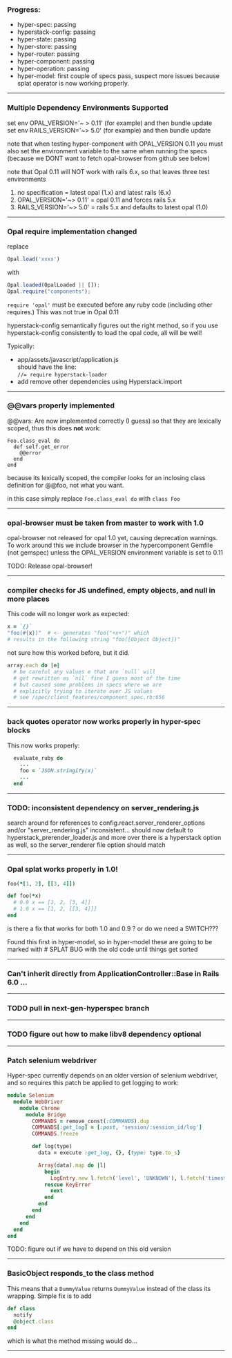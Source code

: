 ### Progress:

+ hyper-spec: passing
+ hyperstack-config: passing
+ hyper-state: passing
+ hyper-store: passing
+ hyper-router: passing
+ hyper-component: passing
+ hyper-operation: passing
+ hyper-model: first couple of specs pass, suspect more issues because splat operator is now working properly.
---
### Multiple Dependency Environments Supported

set env OPAL_VERSION='~ > 0.11' (for example) and then bundle update  
set env RAILS_VERSION='~> 5.0' (for example) and then bundle update

note that when testing hyper-component with OPAL_VERSION 0.11 you must also set the environment
variable to the same when running the specs (because we DONT want to fetch opal-browser from github see below)

note that Opal 0.11 will NOT work with rails 6.x, so that leaves three test environments
1. no specification = latest opal (1.x) and latest rails (6.x)
2. OPAL_VERSION='~> 0.11' = opal 0.11 and forces rails 5.x
3. RAILS_VERSION='~> 5.0' = rails 5.x and defaults to latest opal (1.0)
---
### Opal require implementation changed

replace

```javascript
Opal.load('xxxx')
```
with
```javascript
Opal.loaded(OpalLoaded || []);
Opal.require("components");
```

`require 'opal'` must be executed before any ruby code (including other requires.)  This was not true in Opal 0.11

hyperstack-config semantically figures out the right method, so if you use hyperstack-config consistently to load the opal code, all will be well!

Typically:

+ app/assets/javascript/application.js  
should have the line:  
`//= require hyperstack-loader`
+ add remove other dependencies using Hyperstack.import

---

### @@vars properly implemented

@@vars:  Are now implemented correctly (I guess) so that they are lexically scoped, thus this does **not** work:

```
Foo.class_eval do
  def self.get_error
    @@error
  end
end
```
because its lexically scoped, the compiler looks for an inclosing class definition for @@foo, not what you want.

in this case simply replace `Foo.class_eval do` with `class Foo`

---
### opal-browser must be taken from master to work with 1.0

opal-browser not released for opal 1.0 yet, causing deprecation warnings.  To work around this we include browser in the hypercomponent Gemfile (not gemspec) unless the OPAL_VERSION environment variable is set to 0.11

TODO: Release opal-browser!

------------

### compiler checks for JS undefined, empty objects, and null in more places

This code will no longer work as expected:

```ruby
x = `{}`
"foo(#{x})"  # <- generates "foo("+x+")" which
# results in the following string "foo([Object Object])"
```
not sure how this worked before, but it did.

```ruby
array.each do |e|
  # be careful any values e that are `null` will
  # get rewritten as `nil` fine I guess most of the time
  # but caused some problems in specs where we are
  # explicitly trying to iterate over JS values
  # see /spec/client_features/component_spec.rb:656
```

------------

### back quotes operator now works properly in hyper-spec blocks

This now works properly:

```ruby
  evaluate_ruby do
    ...
    foo = `JSON.stringify(x)`
    ...
  end
```

------------

### TODO: inconsistent dependency on server_rendering.js

  search around for references to config.react.server_renderer_options and/or "server_rendering.js"
  inconsistent... should now default to hyperstack_prerender_loader.js
  and more over there is a hyperstack option as well, so the server_renderer file option should match

------------

### Opal splat works properly in 1.0!  

```ruby
foo(*[1, 2], [[3, 4]])

def foo(*x)
  # 0.9 x == [1, 2, [3, 4]]
  # 1.0 x == [1, 2, [[3, 4]]]
end
```

is there a fix that works for both 1.0 and 0.9 ? or do we need a SWITCH???

Found this first in hyper-model, so in hyper-model
these are going to be marked with # SPLAT BUG with the old code until things get sorted

------------

### Can't inherit directly from ApplicationController::Base in Rails 6.0 ...

------------

### TODO pull in next-gen-hyperspec branch

------------

### TODO figure out how to make libv8 dependency optional

-----------

### Patch selenium webdriver

Hyper-spec currently depends on an older version of selenium webdriver, and so requires this patch be applied to get logging to work:

```ruby
module Selenium
  module WebDriver
    module Chrome
      module Bridge
        COMMANDS = remove_const(:COMMANDS).dup
        COMMANDS[:get_log] = [:post, 'session/:session_id/log']
        COMMANDS.freeze

        def log(type)
          data = execute :get_log, {}, {type: type.to_s}

          Array(data).map do |l|
            begin
              LogEntry.new l.fetch('level', 'UNKNOWN'), l.fetch('timestamp'), l.fetch('message')
            rescue KeyError
              next
            end
          end
        end
      end
    end
  end
end
```

TODO: figure out if we have to depend on this old version

---

### BasicObject responds_to the class method

This means that a `DummyValue` returns `DummyValue` instead of the class its wrapping.  Simple fix is to add

```ruby
def class
  notify
  @object.class
end
```

which is what the method missing would do...

---
